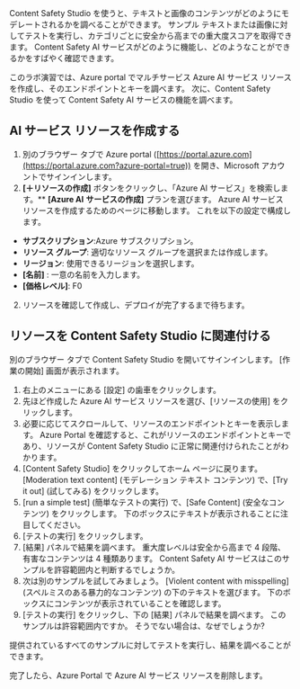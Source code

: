 Content Safety Studio を使うと、テキストと画像のコンテンツがどのようにモデレートされるかを調べることができます。 サンプル テキストまたは画像に対してテストを実行し、カテゴリごとに安全から高までの重大度スコアを取得できます。 Content Safety AI サービスがどのように機能し、どのようなことができるかをすばやく確認できます。 

このラボ演習では、Azure portal でマルチサービス Azure AI サービス リソースを作成し、そのエンドポイントとキーを調べます。 次に、Content Safety Studio を使って Content Safety AI サービスの機能を調べます。 

## AI サービス リソースを作成する

1.  別のブラウザー タブで Azure portal ([https://portal.azure.com](https://portal.azure.com?azure-portal=true)) を開き、Microsoft アカウントでサインインします。
1.  **[&#65291;リソースの作成]** ボタンをクリックし、「Azure AI サービス」を検索します。** **[Azure AI** **サービスの作成]** プランを選びます。 Azure AI サービス リソースを作成するためのページに移動します。 これを以下の設定で構成します。
- **サブスクリプション**:Azure サブスクリプション。
- **リソース グループ**: 適切なリソース グループを選択または作成します。
- **リージョン**: 使用できるリージョンを選択します。
- **[名前]** : 一意の名前を入力します。
- **[価格レベル]**: F0 
2.  リソースを確認して作成し、デプロイが完了するまで待ちます。 

## リソースを Content Safety Studio に関連付ける 
別のブラウザー タブで Content Safety Studio を開いてサインインします。 [作業の開始] 画面が表示されます。

1.  右上のメニューにある [設定] の歯車をクリックします。
2.  先ほど作成した Azure AI サービス リソースを選び、[リソースの使用] をクリックします。
3.  必要に応じてスクロールして、リソースのエンドポイントとキーを表示します。 Azure Portal を確認すると、これがリソースのエンドポイントとキーであり、リソースが Content Safety Studio に正常に関連付けられたことがわかります。
4.  [Content Safety Studio] をクリックしてホーム ページに戻ります。 [Moderation text content] (モデレーション テキスト コンテンツ) で、[Try it out] (試してみる) をクリックします。
5.  [run a simple test] (簡単なテストの実行) で、[Safe Content] (安全なコンテンツ) をクリックします。 下のボックスにテキストが表示されることに注目してください。 
6.  [テストの実行] をクリックします。 
7.  [結果] パネルで結果を調べます。 重大度レベルは安全から高まで 4 段階、有害なコンテンツは 4 種類あります。 Content Safety AI サービスはこのサンプルを許容範囲内と判断するでしょうか。 
8.  次は別のサンプルを試してみましょう。 [Violent content with misspelling] (スペルミスのある暴力的なコンテンツ) の下のテキストを選びます。 下のボックスにコンテンツが表示されていることを確認します。
9.  [テストの実行] をクリックし、下の [結果] パネルで結果を調べます。 このサンプルは許容範囲内ですか。 そうでない場合は、なぜでしょうか?

提供されているすべてのサンプルに対してテストを実行し、結果を調べることができます。

完了したら、Azure Portal で Azure AI サービス リソースを削除します。 
